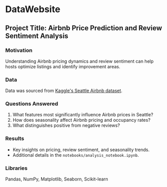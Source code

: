 # DataWebsite

## Project Title: Airbnb Price Prediction and Review Sentiment Analysis

### Motivation
Understanding Airbnb pricing dynamics and review sentiment can help hosts optimize listings and identify improvement areas.

### Data
Data was sourced from [Kaggle's Seattle Airbnb dataset](https://www.kaggle.com/datasets/airbnb/seattle).

### Questions Answered
1. What features most significantly influence Airbnb prices in Seattle?
2. How does seasonality affect Airbnb pricing and occupancy rates?
3. What distinguishes positive from negative reviews?

### Results
- Key insights on pricing, review sentiment, and seasonality trends.
- Additional details in the `notebooks/analysis_notebook.ipynb`.

### Libraries
Pandas, NumPy, Matplotlib, Seaborn, Scikit-learn
